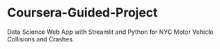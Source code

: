 # Coursera-Guided-Project
 Data Science Web App with Streamlit and Python for NYC Motor Vehicle Collisions and Crashes. 
